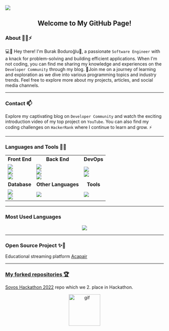 <img src="https://media.giphy.com/headers/GitHub/w8ZJLtJbmuph.gif"/>

<div align="center"> 
    <h2>
        Welcome to My GitHub Page!
    </h2>
</div>

### About :technologist:⚡

💻📱 Hey there! I'm Burak Boduroğlu👋, a passionate `Software Engineer` with a knack for problem-solving and building efficient applications. When I'm not coding, you can find me sharing my knowledge and experiences on the `Developer Community` through my blog. 📝Join me on a journey of learning and exploration as we dive into various programming topics and industry trends. Feel free to explore more about my projects, articles, and social media channels.

<hr>

### Contact 📫

Explore my captivating blog on `Developer Community` and watch the exciting introduction video of my top project on `YouTube`. You can also find my coding challenges on `HackerRank` where I continue to learn and grow. ⚡

<hr>

### Languages and Tools 🌱🔭

<div align="center">
    <table>
        <tr>
            <td align="center"><b>Front End</b></td>
            <td align="center"><b>Back End</b></td>
            <td align="center"><b>DevOps</b></td>
        </tr>
        <tr>
            <td>
                <a href="https://skillicons.dev">
                    <img src="https://skillicons.dev/icons?i=js,ts,nextjs" /><br/>
                    <img src="https://skillicons.dev/icons?i=react,vite,figma" /><br/>
                    <img src="https://skillicons.dev/icons?i=tailwind,bootstrap,markdown" />
                </a>
            </td>
            <td>
                <a href="https://skillicons.dev">
                    <img src="https://skillicons.dev/icons?i=nodejs,express,bun" /><br/>
                    <img src="https://skillicons.dev/icons?i=java,spring,hibernate" /><br/>
                    <img src="https://skillicons.dev/icons?i=cs,dotnet," />
                </a>
            </td>
            <td>
                <a href="https://skillicons.dev">
                    <img src="https://skillicons.dev/icons?i=docker,git,bitbucket" /><br/>
                    <img src="https://skillicons.dev/icons?i=notion,github," />
                </a>
            </td>
        </tr>
        <tr>
            <td align="center"><b>Database</b></td>
            <td align="center"><b>Other Languages</b></td>
            <td align="center"><b>Tools</b></td>
        </tr>
        <tr>
            <td>
                <a href="https://skillicons.dev">
                    <img src="https://skillicons.dev/icons?i=postgres,mongodb,prisma" /><br/>
                    <img src="https://skillicons.dev/icons?i=mysql,redis," />
                </a>
            </td>
            <td>
                <a href="https://skillicons.dev">
                    <img src="https://skillicons.dev/icons?i=python,go,cs" /><br/>
                </a>
            </td>
            <td>
                <a href="https://skillicons.dev">
                    <img src="https://skillicons.dev/icons?i=vscode,postman,webstorm" /><br/>
                </a>
            </td>
        </tr>
    </table>
</div>

<hr>

### Most Used Languages

<p align="center">
     <a href="https://github.com/anuraghazra/github-readme-stats">
       <img src="https://github-readme-stats.vercel.app/api/top-langs/?username=burakboduroglu&layout=compact&theme=transparent&hide=ejs,html,css,scss" />
    </a>
</p>

<hr>

### Open Source Project ✨🤝

Educational streaming platform <a href="https://github.com/Acapair"> Acapair

<hr>

### My forked repositories :trophy:

<a href="https://github.com/burakboduroglu/SovosHackathon2022"> Sovos Hackathon 2022</a> repo which we 2. place in Hackathon.

<div align="center"> 
    <img src="https://github.githubassets.com/assets/mona-loading-dark-7701a7b97370.gif" alt="gif" width="100" height="100"/>
</div>
